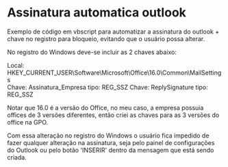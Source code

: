 # Assinatura automatica outlook
Exemplo de código em vbscript para automatizar a assinatura do outlook + chave no registro para bloqueio, evitando que o usuário possa alterar.

No registro do Windows deve-se incluir as 2 chaves abaixo:

Local: HKEY_CURRENT_USER\Software\Microsoft\Office\16.0\Common\MailSettings    
Chave: Assinatura_Empresa
tipo: REG_SSZ
Chave: ReplySignature
tipo: REG_SSZ

Notar que 16.0 é a versão do Office, no meu caso, a empresa possuia offices de 3 versões diferentes, então criei as chaves para as 3 versões do office na GPO.

Com essa alteração no registro do Windows o usuário fica impedido de fazer qualquer alteração na assinatura, seja pelo painel de configurações do Outlook ou pelo botão 'INSERIR' dentro da mensagem que está sendo criada.

